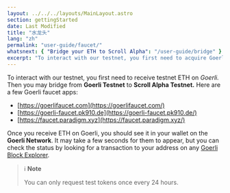 ```yaml
---
layout: ../../../layouts/MainLayout.astro
section: gettingStarted
date: Last Modified
title: "水龙头"
lang: "zh"
permalink: "user-guide/faucet/"
whatsnext: { "Bridge your ETH to Scroll Alpha": "/user-guide/bridge" }
excerpt: "To interact with our testnet, you first need to acquire Goerli ETH. There are a few Goerli faucet apps to get you started."
---
```


To interact with our testnet, you first need to receive testnet ETH on _Goerli._ Then you may bridge from **Goerli Testnet** to **Scroll Alpha Testnet.** Here are a few Goerli faucet apps:

- [https://goerlifaucet.com](https://goerlifaucet.com/)
- [https://goerli-faucet.pk910.de](https://goerli-faucet.pk910.de/)
- [https://faucet.paradigm.xyz](https://faucet.paradigm.xyz/)

Once you receive ETH on Goerli, you should see it in your wallet on the **Goerli Network**. It may take a few seconds for them to appear, but you can check the status by looking for a transaction to your address on any [Goerli Block Explorer](https://goerli.etherscan.io/).

> ℹ️ **Note**
>
> You can only request test tokens once every 24 hours.
